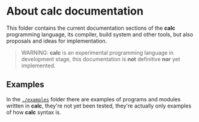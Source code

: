 # About calc documentation

<!--
Copyright (c) 2024 Federico Cristina

This file is part of the calc scripting language project,
under the Apache License v2.0. See LICENSE for license
informations.
-->

This folder contains the current documentation sections of the **calc** programming
language, its compiler, build system and other tools, but also proposals and ideas
for implementation.

> WARNING: **calc** is an experimental programming language in development stage,
> this documentation is **not** definitive **nor** yet implemented.

## Examples

In the [`./examples`](./examples/) folder there are examples of programs and modules
written in **calc**, they're not yet been tested, they're actually only examples of
how **calc** syntax is.
